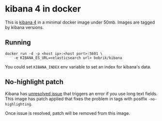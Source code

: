 # kibana 4 in docker

This is [kibana 4](https://github.com/elastic/kibana) in a minimal
docker image under 50mb. Images are tagged by kibana versions.

## Running

```
docker run -d -p <host ip>:<host port>:5601 \
    -e KIBANA_ES_URL=<elasticsearch url> bobrik/kibana
```

You could set `KIBANA_INDEX` env variable to set an index for kibana's data.

## No-highlight patch

Kibana has [unresolved issue](https://github.com/elastic/kibana/issues/2782)
that triggers an error if you use long text fields. This image has
patch applied that fixes the problem in tags with postfix `-no-highlighting`.

Once issue is resolved, patch will be removed from this image.
